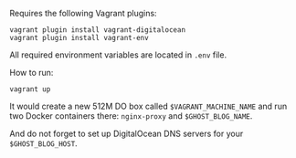 Requires the following Vagrant plugins:

    vagrant plugin install vagrant-digitalocean
    vagrant plugin install vagrant-env

All required environment variables are located in `.env` file.

How to run:

    vagrant up

It would create a new 512M DO box called `$VAGRANT_MACHINE_NAME`
and run two Docker containers there: `nginx-proxy` and `$GHOST_BLOG_NAME`.

And do not forget to set up DigitalOcean DNS servers for your `$GHOST_BLOG_HOST`.
